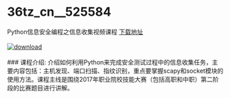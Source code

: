 # 36tz_cn__525584
Python信息安全编程之信息收集视频课程
[下载地址](http://www.36tz.cn/article/525584 "下载地址")
<br/></br>[![download](http://36tz.cn/muke_img/2019_07_2-13-300x168.png "下载地址")](http://www.36tz.cn/article/525584 "下载地址")
<br/></br>### 课程介绍:
介绍如何利用Python来完成安全测试过程中的信息收集任务，主要内容包括：主机发现、端口扫描、指纹识别，重点要掌握scapy和socket模块的使用方法。课程主线是围绕2017年职业院校技能大赛（包括高职和中职）第二阶段的比赛题目进行讲解。


 
